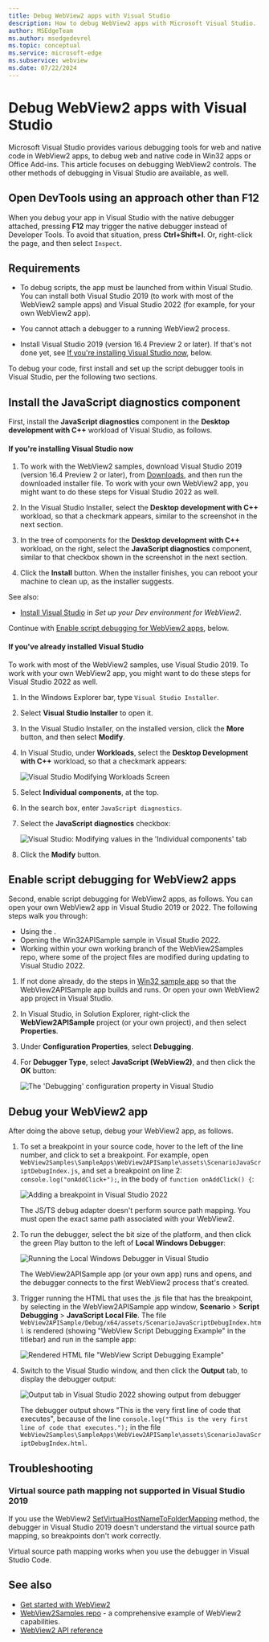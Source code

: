 ```yaml
---
title: Debug WebView2 apps with Visual Studio
description: How to debug WebView2 apps with Microsoft Visual Studio.
author: MSEdgeTeam
ms.author: msedgedevrel
ms.topic: conceptual
ms.service: microsoft-edge
ms.subservice: webview
ms.date: 07/22/2024
---
```

# Debug WebView2 apps with Visual Studio

Microsoft Visual Studio provides various debugging tools for web and native code in WebView2 apps, to debug web and native code in Win32 apps or Office Add-ins.  This article focuses on debugging WebView2 controls.  The other methods of debugging in Visual Studio are available, as well.


<!-- ====================================================================== -->
## Open DevTools using an approach other than F12

When you debug your app in Visual Studio with the native debugger attached, pressing **F12** may trigger the native debugger instead of Developer Tools.  To avoid that situation, press **Ctrl+Shift+I**.  Or, right-click the page, and then select `Inspect`.


<!-- ====================================================================== -->
## Requirements

*  To debug scripts, the app must be launched from within Visual Studio.  You can install both Visual Studio 2019 (to work with most of the WebView2 sample apps) and Visual Studio 2022 (for example, for your own WebView2 app).

*  You cannot attach a debugger to a running WebView2 process.

*  Install Visual Studio 2019 (version 16.4 Preview 2 or later).  If that's not done yet, see [If you're installing Visual Studio now](#if-youre-installing-visual-studio-now), below.


To debug your code, first install and set up the script debugger tools in Visual Studio, per the following two sections.


<!-- ====================================================================== -->
## Install the JavaScript diagnostics component

First, install the **JavaScript diagnostics** component in the **Desktop development with C++** workload of Visual Studio, as follows.


<!-- ------------------------------ -->
#### If you're installing Visual Studio now

1. To work with the WebView2 samples, download Visual Studio 2019 (version 16.4 Preview 2 or later), from [Downloads](https://visualstudio.microsoft.com/downloads/), and then run the downloaded installer file.  To work with your own WebView2 app, you might want to do these steps for Visual Studio 2022 as well.

1. In the Visual Studio Installer, select the **Desktop development with C++** workload, so that a checkmark appears, similar to the screenshot in the next section.

1. In the tree of components for the **Desktop development with C++** workload, on the right, select the **JavaScript diagnostics** component, similar to that checkbox shown in the screenshot in the next section.

1. Click the **Install** button.  When the installer finishes, you can reboot your machine to clean up, as the installer suggests.

See also:
* [Install Visual Studio](./machine-setup.md#install-visual-studio) in _Set up your Dev environment for WebView2_.

Continue with [Enable script debugging for WebView2 apps](#enable-script-debugging-for-webview2-apps), below.


<!-- ------------------------------ -->
#### If you've already installed Visual Studio

To work with most of the WebView2 samples, use Visual Studio 2019.  To work with your own WebView2 app, you might want to do these steps for Visual Studio 2022 as well.

1. In the Windows Explorer bar, type `Visual Studio Installer`.

1. Select **Visual Studio Installer** to open it.

1. In the Visual Studio Installer, on the installed version, click the **More** button, and then select **Modify**.

1. In Visual Studio, under **Workloads**, select the **Desktop Development with C++** workload, so that a checkmark appears:

   ![Visual Studio Modifying Workloads Screen](./debug-visual-studio-images/workloads.png)

1. Select **Individual components**, at the top.

1. In the search box, enter `JavaScript diagnostics`.

1. Select the **JavaScript diagnostics** checkbox:

   ![Visual Studio: Modifying values in the 'Individual components' tab](./debug-visual-studio-images/indiv-comp.png)

1. Click the **Modify** button.


<!-- ====================================================================== -->
## Enable script debugging for WebView2 apps

Second, enable script debugging for WebView2 apps, as follows.  You can open your own WebView2 app in Visual Studio 2019 or 2022.  The following steps walk you through:
* Using the .
* Opening the Win32APISample sample in Visual Studio 2022.
* Working within your own working branch of the WebView2Samples repo, where some of the project files are modified during updating to Visual Studio 2022.

1. If not done already, do the steps in [Win32 sample app](../samples/webview2apissample.md) so that the WebView2APISample app builds and runs.  Or open your own WebView2 app project in Visual Studio.

1. In Visual Studio, in Solution Explorer, right-click the **WebView2APISample** project (or your own project), and then select **Properties**.

1. Under **Configuration Properties**, select **Debugging**.

1. For **Debugger Type**, select **JavaScript (WebView2)**, and then click the **OK** button:

   ![The 'Debugging' configuration property in Visual Studio](./debug-visual-studio-images/enb-js.png)<!-- WebView2APISample -->


<!-- ====================================================================== -->
## Debug your WebView2 app

After doing the above setup, debug your WebView2 app, as follows.

1. To set a breakpoint in your source code, hover to the left of the line number, and click to set a breakpoint.  For example, open `WebView2Samples\SampleApps\WebView2APISample\assets\ScenarioJavaScriptDebugIndex.js`, and set a breakpoint on line 2: `console.log("onAddClick+");`, in the body of `function onAddClick() {`:

   ![Adding a breakpoint in Visual Studio 2022](./debug-visual-studio-images/breakpoint-vs-2022.png)

   The JS/TS debug adapter doesn't perform source path mapping.  You must open the exact same path associated with your WebView2.

1. To run the debugger, select the bit size of the platform, and then click the green Play button to the left of **Local Windows Debugger**:

   ![Running the Local Windows Debugger in Visual Studio](./debug-visual-studio-images/run-local-windows-debugger.png)

   The WebView2APISample app (or your own app) runs and opens, and the debugger connects to the first WebView2 process that's created.

1. Trigger running the HTML that uses the .js file that has the breakpoint, by selecting in the WebView2APISample app window, **Scenario** > **Script Debugging** > **JavaScript Local File**.  The file `WebView2APISample/Debug/x64/assets/ScenarioJavaScriptDebugIndex.html` is rendered (showing "WebView Script Debugging Example" in the titlebar) and run in the sample app:

   ![Rendered HTML file "WebView Script Debugging Example"](./debug-visual-studio-images/webview-script-debugging-example.png)

1. Switch to the Visual Studio window, and then click the **Output** tab, to display the debugger output:

   ![Output tab in Visual Studio 2022 showing output from debugger](./debug-visual-studio-images/output-tab-vs2022.png)

   The debugger output shows "This is the very first line of code that executes", because of the line `console.log("This is the very first line of code that executes.");` in the file `WebView2Samples\SampleApps\WebView2APISample\assets\ScenarioJavaScriptDebugIndex.html`.


<!-- ====================================================================== -->
## Troubleshooting

### Virtual source path mapping not supported in Visual Studio 2019

If you use the WebView2 [SetVirtualHostNameToFolderMapping](/dotnet/api/microsoft.web.webview2.core.corewebview2.setvirtualhostnametofoldermapping) method, the debugger in Visual Studio 2019 doesn't understand the virtual source path mapping, so breakpoints don't work correctly.

Virtual source path mapping works when you use the debugger in <!-- Visual Studio 2022 or? -->Visual Studio Code.


<!-- ====================================================================== -->
## See also

* [Get started with WebView2](../get-started/get-started.md)
* [WebView2Samples repo](https://github.com/MicrosoftEdge/WebView2Samples) - a comprehensive example of WebView2 capabilities.
* [WebView2 API reference](../webview2-api-reference.md)
